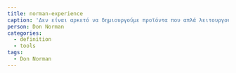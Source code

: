 ```yaml
---
title: norman-experience
caption: 'Δεν είναι αρκετό να δημιουργούμε προϊόντα που απλά λειτουργούν, είναι κατανοητά και χρήσιμα, αλλά πρέπει επίσης να δημιουργούμε προϊόντα που φέρνουν τη χαρά, τον ενθουσιασμό, την ευχαρίστηση και την διασκέδαση, και γενικότερα να ομορφαίνουν τη ζωή των ανθρώπων.'
person: Don Norman
categories:
  - definition
  - tools
tags:
  - Don Norman
---
```

